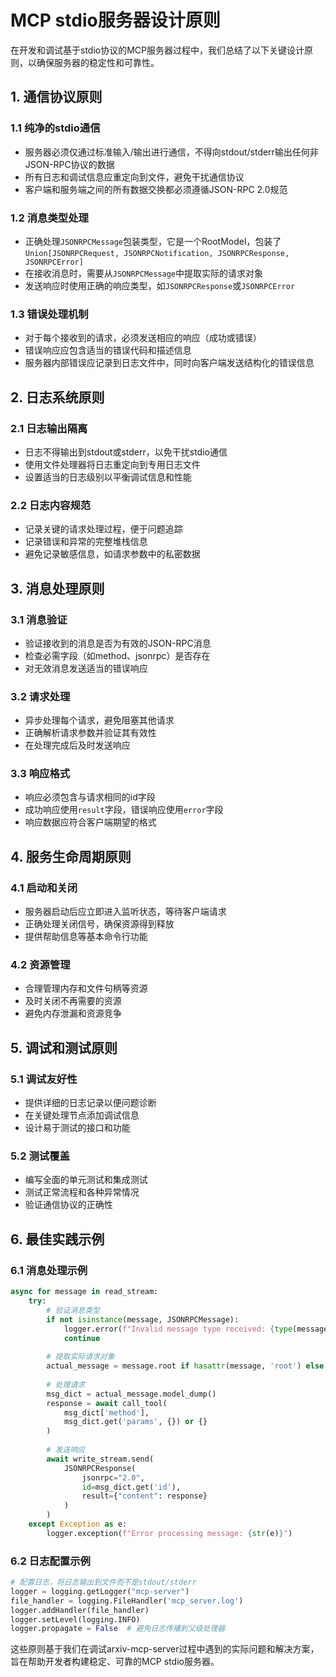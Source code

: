 # MCP stdio服务器设计原则

在开发和调试基于stdio协议的MCP服务器过程中，我们总结了以下关键设计原则，以确保服务器的稳定性和可靠性。

## 1. 通信协议原则

### 1.1 纯净的stdio通信
- 服务器必须仅通过标准输入/输出进行通信，不得向stdout/stderr输出任何非JSON-RPC协议的数据
- 所有日志和调试信息应重定向到文件，避免干扰通信协议
- 客户端和服务端之间的所有数据交换都必须遵循JSON-RPC 2.0规范

### 1.2 消息类型处理
- 正确处理`JSONRPCMessage`包装类型，它是一个RootModel，包装了`Union[JSONRPCRequest, JSONRPCNotification, JSONRPCResponse, JSONRPCError]`
- 在接收消息时，需要从`JSONRPCMessage`中提取实际的请求对象
- 发送响应时使用正确的响应类型，如`JSONRPCResponse`或`JSONRPCError`

### 1.3 错误处理机制
- 对于每个接收到的请求，必须发送相应的响应（成功或错误）
- 错误响应应包含适当的错误代码和描述信息
- 服务器内部错误应记录到日志文件中，同时向客户端发送结构化的错误信息

## 2. 日志系统原则

### 2.1 日志输出隔离
- 日志不得输出到stdout或stderr，以免干扰stdio通信
- 使用文件处理器将日志重定向到专用日志文件
- 设置适当的日志级别以平衡调试信息和性能

### 2.2 日志内容规范
- 记录关键的请求处理过程，便于问题追踪
- 记录错误和异常的完整堆栈信息
- 避免记录敏感信息，如请求参数中的私密数据

## 3. 消息处理原则

### 3.1 消息验证
- 验证接收到的消息是否为有效的JSON-RPC消息
- 检查必需字段（如method、jsonrpc）是否存在
- 对无效消息发送适当的错误响应

### 3.2 请求处理
- 异步处理每个请求，避免阻塞其他请求
- 正确解析请求参数并验证其有效性
- 在处理完成后及时发送响应

### 3.3 响应格式
- 响应必须包含与请求相同的id字段
- 成功响应使用`result`字段，错误响应使用`error`字段
- 响应数据应符合客户端期望的格式

## 4. 服务生命周期原则

### 4.1 启动和关闭
- 服务器启动后应立即进入监听状态，等待客户端请求
- 正确处理关闭信号，确保资源得到释放
- 提供帮助信息等基本命令行功能

### 4.2 资源管理
- 合理管理内存和文件句柄等资源
- 及时关闭不再需要的资源
- 避免内存泄漏和资源竞争

## 5. 调试和测试原则

### 5.1 调试友好性
- 提供详细的日志记录以便问题诊断
- 在关键处理节点添加调试信息
- 设计易于测试的接口和功能

### 5.2 测试覆盖
- 编写全面的单元测试和集成测试
- 测试正常流程和各种异常情况
- 验证通信协议的正确性

## 6. 最佳实践示例

### 6.1 消息处理示例
```python
async for message in read_stream:
    try:
        # 验证消息类型
        if not isinstance(message, JSONRPCMessage):
            logger.error(f"Invalid message type received: {type(message)}")
            continue
            
        # 提取实际请求对象
        actual_message = message.root if hasattr(message, 'root') else message
        
        # 处理请求
        msg_dict = actual_message.model_dump()
        response = await call_tool(
            msg_dict['method'],
            msg_dict.get('params', {}) or {}
        )
        
        # 发送响应
        await write_stream.send(
            JSONRPCResponse(
                jsonrpc="2.0",
                id=msg_dict.get('id'),
                result={"content": response}
            )
        )
    except Exception as e:
        logger.exception(f"Error processing message: {str(e)}")
```

### 6.2 日志配置示例
```python
# 配置日志，将日志输出到文件而不是stdout/stderr
logger = logging.getLogger("mcp-server")
file_handler = logging.FileHandler('mcp_server.log')
logger.addHandler(file_handler)
logger.setLevel(logging.INFO)
logger.propagate = False  # 避免日志传播到父级处理器
```

这些原则基于我们在调试arxiv-mcp-server过程中遇到的实际问题和解决方案，旨在帮助开发者构建稳定、可靠的MCP stdio服务器。